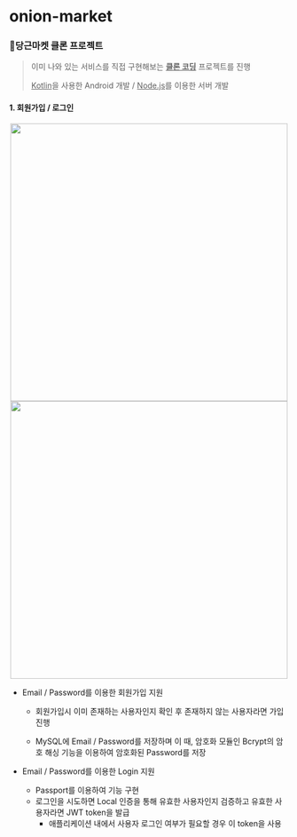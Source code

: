 # onion-market

### 🥕당근마켓 클론 프로젝트

> 이미 나와 있는 서비스를 직접 구현해보는 <u><B>클론 코딩</B></u> 프로젝트를 진행
>
> <u>Kotlin</u>을 사용한 Android 개발 / <u>Node.js</u>를 이용한 서버 개발  



#### 1. 회원가입 / 로그인

<p align="center">
<img src="https://user-images.githubusercontent.com/42233535/114555025-47501e00-9ca2-11eb-99b6-f669b22030e8.gif" height=500>      <img src="https://user-images.githubusercontent.com/42233535/114552695-d4de3e80-9c9f-11eb-98b8-928c5afd3eb7.gif" height=500>
</p>  


- Email / Password를 이용한 회원가입 지원

  - 회원가입시 이미 존재하는 사용자인지 확인 후 존재하지 않는 사용자라면 가입 진행

  - MySQL에 Email / Password를 저장하며 이 때, 암호화 모듈인 Bcrypt의 암호 해싱 기능을 이용하여 암호화된 Password를 저장  

    

- Email / Password를 이용한 Login 지원

  - Passport를 이용하여 기능 구현
  - 로그인을 시도하면 Local 인증을 통해 유효한 사용자인지 검증하고 유효한 사용자라면 JWT token을 발급
    - 애플리케이션 내에서 사용자 로그인 여부가 필요할 경우 이 token을 사용

